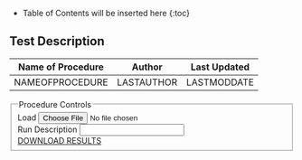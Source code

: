 * Table of Contents will be inserted here
{:toc}

## Test Description ##

|Name of Procedure                     |Author          |Last Updated |
| ------------------------------------ | :------------: | :---------: |
|NAMEOFPROCEDURE                       |LASTAUTHOR      |LASTMODDATE  |

<form class="plaintext">
   <fieldset>
      <legend>Procedure Controls</legend>
      <label for="resultsLoad">Load</label>
      <input type="file" name="resultsLoad" id="resultsLoad"/><br>
      <label for="testRunDescription">Run Description</label>
      <input type="text" name="testRunDescription" id="testRunDescription"/><br>
      <a href="#download">DOWNLOAD RESULTS</a> 
   </fieldset>
</form>
